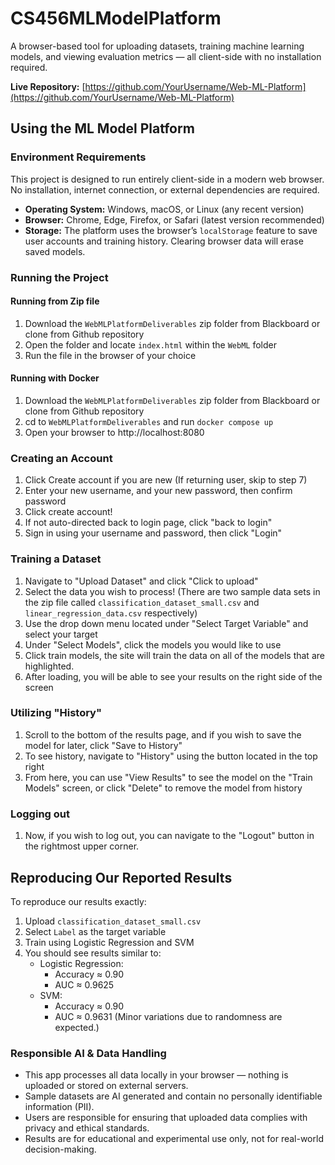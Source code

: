 # CS456MLModelPlatform
A browser-based tool for uploading datasets, training machine learning models, and viewing evaluation metrics — all client-side with no installation required.

**Live Repository:** [https://github.com/YourUsername/Web-ML-Platform](https://github.com/YourUsername/Web-ML-Platform)

## Using the ML Model Platform
### Environment Requirements
This project is designed to run entirely client-side in a modern web browser. No installation, internet connection, or external dependencies are required.
- **Operating System:** Windows, macOS, or Linux (any recent version)
- **Browser:** Chrome, Edge, Firefox, or Safari (latest version recommended)
- **Storage:** The platform uses the browser’s `localStorage` feature to save user accounts and training history. Clearing browser data will erase saved models.
### Running the Project
#### Running from Zip file
1. Download the `WebMLPlatformDeliverables` zip folder from Blackboard or clone from Github repository
2. Open the folder and locate `index.html` within the `WebML` folder
3. Run the file in the browser of your choice
#### Running with Docker
1. Download the `WebMLPlatformDeliverables` zip folder from Blackboard or clone from Github repository
2. cd to `WebMLPlatformDeliverables` and run `docker compose up`
3. Open your browser to http://localhost:8080
### Creating an Account
1. Click Create account if you are new (If returning user, skip to step 7)
2. Enter your new username, and your new password, then confirm password
3. Click create account!
4. If not auto-directed back to login page, click "back to login"
5. Sign in using your username and password, then click "Login"
### Training a Dataset
1. Navigate to "Upload Dataset" and click "Click to upload"
2. Select the data you wish to process! (There are two sample data sets in the zip file called `classification_dataset_small.csv` and `linear_regression_data.csv` respectively)
3. Use the drop down menu located under "Select Target Variable" and select your target
4. Under "Select Models", click the models you would like to use
5. Click train models, the site will train the data on all of the models that are highlighted.
6. After loading, you will be able to see your results on the right side of the screen
### Utilizing "History"
1. Scroll to the bottom of the results page, and if you wish to save the model for later, click "Save to History"
2. To see history, navigate to "History" using the button located in the top right 
3. From here, you can use "View Results" to see the model on the "Train Models" screen, or click "Delete" to remove the model from history
### Logging out
1. Now, if you wish to log out, you can navigate to the "Logout" button in the rightmost upper corner.
## Reproducing Our Reported Results
To reproduce our results exactly:
1. Upload `classification_dataset_small.csv`
2. Select `Label` as the target variable
3. Train using Logistic Regression and SVM
4. You should see results similar to:
   - Logistic Regression: 
	   - Accuracy ≈ 0.90
	   - AUC ≈ 0.9625
   - SVM: 
	   - Accuracy ≈ 0.90
	   - AUC ≈ 0.9631
(Minor variations due to randomness are expected.)

### Responsible AI & Data Handling
- This app processes all data locally in your browser — nothing is uploaded or stored on external servers.  
- Sample datasets are AI generated and contain no personally identifiable information (PII).  
- Users are responsible for ensuring that uploaded data complies with privacy and ethical standards.  
- Results are for educational and experimental use only, not for real-world decision-making.